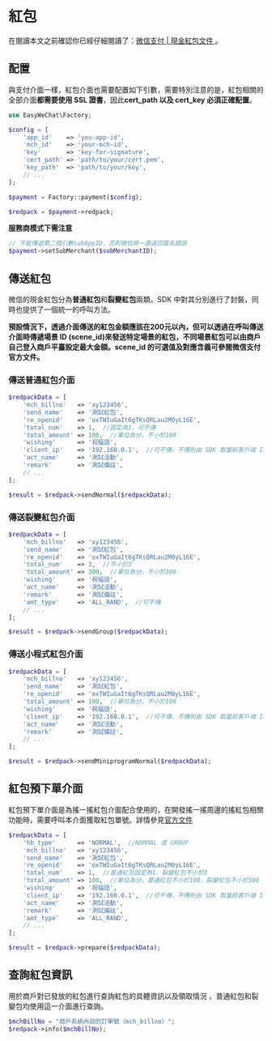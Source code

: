 # 紅包


在閱讀本文之前確認你已經仔細閱讀了：[微信支付 | 現金紅包文件 ](https://pay.weixin.qq.com/wiki/doc/api/tools/cash_coupon.php?chapter=13_1)。

## 配置

與支付介面一樣，紅包介面也需要配置如下引數，需要特別注意的是，紅包相關的全部介面**都需要使用 SSL 證書**，因此**cert_path 以及 cert_key 必須正確配置**。

```php
use EasyWeChat\Factory;

$config = [
    'app_id'    => 'you-app-id',
    'mch_id'    => 'your-mch-id',
    'key'       => 'key-for-signature',
    'cert_path' => 'path/to/your/cert.pem',
    'key_path'  => 'path/to/your/key',
    // ...
];

$payment = Factory::payment($config);

$redpack = $payment->redpack;
```

**服務商模式下需注意**

```php
// 不能傳遞第二個引數subAppID，否則微信將一直返回簽名錯誤
$payment->setSubMerchant($subMerchantID);
```

## 傳送紅包

微信的現金紅包分為**普通紅包**和**裂變紅包**兩類。SDK 中對其分別進行了封裝，同時也提供了一個統一的呼叫方法。

**預設情況下，透過介面傳送的紅包金額應該在200元以內，但可以透過在呼叫傳送介面時傳遞場景 ID (scene_id)來發送特定場景的紅包，不同場景紅包可以由商戶自己登入商戶平臺設定最大金額。scene_id 的可選值及對應含義可參閱微信支付官方文件。**


### 傳送普通紅包介面

```php
$redpackData = [
    'mch_billno'   => 'xy123456',
    'send_name'    => '測試紅包',
    're_openid'    => 'oxTWIuGaIt6gTKsQRLau2M0yL16E',
    'total_num'    => 1,  //固定為1，可不傳
    'total_amount' => 100,  //單位為分，不小於100
    'wishing'      => '祝福語',
    'client_ip'    => '192.168.0.1',  //可不傳，不傳則由 SDK 取當前客戶端 IP
    'act_name'     => '測試活動',
    'remark'       => '測試備註',
    // ...
];

$result = $redpack->sendNormal($redpackData);
```

### 傳送裂變紅包介面

```php
$redpackData = [
    'mch_billno'   => 'xy123456',
    'send_name'    => '測試紅包',
    're_openid'    => 'oxTWIuGaIt6gTKsQRLau2M0yL16E',
    'total_num'    => 3,  //不小於3
    'total_amount' => 300,  //單位為分，不小於300
    'wishing'      => '祝福語',
    'act_name'     => '測試活動',
    'remark'       => '測試備註',
    'amt_type'     => 'ALL_RAND',  //可不傳
    // ...
];

$result = $redpack->sendGroup($redpackData);
```

### 傳送小程式紅包介面

```php
$redpackData = [
    'mch_billno'   => 'xy123456',
    'send_name'    => '測試紅包',
    're_openid'    => 'oxTWIuGaIt6gTKsQRLau2M0yL16E',
    'total_amount' => 100,  //單位為分，不小於100
    'wishing'      => '祝福語',
    'client_ip'    => '192.168.0.1',  //可不傳，不傳則由 SDK 取當前客戶端 IP
    'act_name'     => '測試活動',
    'remark'       => '測試備註',
    // ...
];

$result = $redpack->sendMiniprogramNormal($redpackData);
```

## 紅包預下單介面

紅包預下單介面是為搖一搖紅包介面配合使用的，在開發搖一搖周邊的搖紅包相關功能時，需要呼叫本介面獲取紅包單號。詳情參見[官方文件](http://mp.weixin.qq.com/wiki/7/0ddd50ed2421b99fedd071281c074aab.html#.E7.BA.A2.E5.8C.85.E9.A2.84.E4.B8.8B.E5.8D.95.E6.8E.A5.E5.8F.A3)


```php
$redpackData = [
    'hb_type'      => 'NORMAL',  //NORMAL 或 GROUP
    'mch_billno'   => 'xy123456',
    'send_name'    => '測試紅包',
    're_openid'    => 'oxTWIuGaIt6gTKsQRLau2M0yL16E',
    'total_num'    => 1,  //普通紅包固定為1，裂變紅包不小於3
    'total_amount' => 100,  //單位為分，普通紅包不小於100，裂變紅包不小於300
    'wishing'      => '祝福語',
    'client_ip'    => '192.168.0.1',  //可不傳，不傳則由 SDK 取當前客戶端 IP
    'act_name'     => '測試活動',
    'remark'       => '測試備註',
    'amt_type'     => 'ALL_RAND',
    // ...
];

$result = $redpack->prepare($redpackData);
```

## 查詢紅包資訊

用於商戶對已發放的紅包進行查詢紅包的具體資訊以及領取情況 ，普通紅包和裂變包均使用這一介面進行查詢。

```php
$mchBillNo = "商戶系統內部的訂單號（mch_billno）";
$redpack->info($mchBillNo);
```
